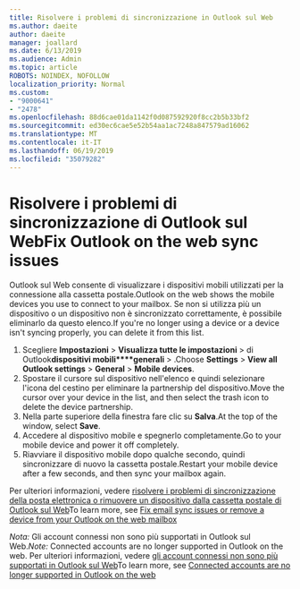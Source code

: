 ```yaml
---
title: Risolvere i problemi di sincronizzazione in Outlook sul Web
ms.author: daeite
author: daeite
manager: joallard
ms.date: 6/13/2019
ms.audience: Admin
ms.topic: article
ROBOTS: NOINDEX, NOFOLLOW
localization_priority: Normal
ms.custom:
- "9000641"
- "2478"
ms.openlocfilehash: 88d6cae01da1142f0d087592920f8cc2b5b33bf2
ms.sourcegitcommit: ed30ec6cae5e52b54aa1ac7248a847579ad16062
ms.translationtype: MT
ms.contentlocale: it-IT
ms.lasthandoff: 06/19/2019
ms.locfileid: "35079282"
---
```

# <a name="fix-outlook-on-the-web-sync-issues"></a><span data-ttu-id="b216a-102">Risolvere i problemi di sincronizzazione di Outlook sul Web</span><span class="sxs-lookup"><span data-stu-id="b216a-102">Fix Outlook on the web sync issues</span></span>

<span data-ttu-id="b216a-103">Outlook sul Web consente di visualizzare i dispositivi mobili utilizzati per la connessione alla cassetta postale.</span><span class="sxs-lookup"><span data-stu-id="b216a-103">Outlook on the web shows the mobile devices you use to connect to your mailbox.</span></span> <span data-ttu-id="b216a-104">Se non si utilizza più un dispositivo o un dispositivo non è sincronizzato correttamente, è possibile eliminarlo da questo elenco.</span><span class="sxs-lookup"><span data-stu-id="b216a-104">If you're no longer using a device or a device isn't syncing properly, you can delete it from this list.</span></span>

1. <span data-ttu-id="b216a-105">Scegliere **Impostazioni** > **Visualizza tutte le impostazioni** > di Outlook**dispositivi mobili\*\*\*\*generali** > .</span><span class="sxs-lookup"><span data-stu-id="b216a-105">Choose **Settings** > **View all Outlook settings** > **General** > **Mobile devices**.</span></span>
1. <span data-ttu-id="b216a-106">Spostare il cursore sul dispositivo nell'elenco e quindi selezionare l'icona del cestino per eliminare la partnership del dispositivo.</span><span class="sxs-lookup"><span data-stu-id="b216a-106">Move the cursor over your device in the list, and then select the trash icon to delete the device partnership.</span></span>
1. <span data-ttu-id="b216a-107">Nella parte superiore della finestra fare clic su **Salva**.</span><span class="sxs-lookup"><span data-stu-id="b216a-107">At the top of the window, select **Save**.</span></span>
1. <span data-ttu-id="b216a-108">Accedere al dispositivo mobile e spegnerlo completamente.</span><span class="sxs-lookup"><span data-stu-id="b216a-108">Go to your mobile device and power it off completely.</span></span>
1. <span data-ttu-id="b216a-109">Riavviare il dispositivo mobile dopo qualche secondo, quindi sincronizzare di nuovo la cassetta postale.</span><span class="sxs-lookup"><span data-stu-id="b216a-109">Restart your mobile device after a few seconds, and then sync your mailbox again.</span></span>

<span data-ttu-id="b216a-110">Per ulteriori informazioni, vedere [risolvere i problemi di sincronizzazione della posta elettronica o rimuovere un dispositivo dalla cassetta postale di Outlook sul Web](https://support.office.com/article/775ed31c-05bd-4ee4-b1b3-33fad7b5b992)</span><span class="sxs-lookup"><span data-stu-id="b216a-110">To learn more, see [Fix email sync issues or remove a device from your Outlook on the web mailbox](https://support.office.com/article/775ed31c-05bd-4ee4-b1b3-33fad7b5b992)</span></span>

<span data-ttu-id="b216a-111">*Nota:* Gli account connessi non sono più supportati in Outlook sul Web.</span><span class="sxs-lookup"><span data-stu-id="b216a-111">*Note:* Connected accounts are no longer supported in Outlook on the web.</span></span> <span data-ttu-id="b216a-112">Per ulteriori informazioni, vedere [gli account connessi non sono più supportati in Outlook sul Web](https://support.office.com/article/5cc526bf-e928-4a99-8b9f-5e089df7d887)</span><span class="sxs-lookup"><span data-stu-id="b216a-112">To learn more, see [Connected accounts are no longer supported in Outlook on the web](https://support.office.com/article/5cc526bf-e928-4a99-8b9f-5e089df7d887)</span></span>